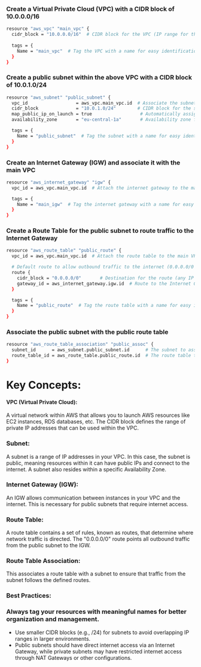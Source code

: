 ### Create a Virtual Private Cloud (VPC) with a CIDR block of 10.0.0.0/16
```bash
resource "aws_vpc" "main_vpc" {
  cidr_block = "10.0.0.0/16"  # CIDR block for the VPC (IP range for the VPC)
  
  tags = {
    Name = "main_vpc"  # Tag the VPC with a name for easy identification
  }
}
```

### Create a public subnet within the above VPC with a CIDR block of 10.0.1.0/24
```bash
resource "aws_subnet" "public_subnet" {
  vpc_id                  = aws_vpc.main_vpc.id  # Associate the subnet with the previously created VPC
  cidr_block              = "10.0.1.0/24"        # CIDR block for the subnet (sub-range of VPC)
  map_public_ip_on_launch = true                  # Automatically assign public IPs to instances in this subnet
  availability_zone       = "eu-central-1a"       # Availability zone for the subnet

  tags = {
    Name = "public_subnet"  # Tag the subnet with a name for easy identification
  }
}
```

### Create an Internet Gateway (IGW) and associate it with the main VPC
```bash
resource "aws_internet_gateway" "igw" {
  vpc_id = aws_vpc.main_vpc.id  # Attach the internet gateway to the main VPC

  tags = {
    Name = "main_igw"  # Tag the internet gateway with a name for easy identification
  }
}
```
### Create a Route Table for the public subnet to route traffic to the Internet Gateway
```bash
resource "aws_route_table" "public_route" {
  vpc_id = aws_vpc.main_vpc.id  # Attach the route table to the main VPC

  # Default route to allow outbound traffic to the internet (0.0.0.0/0 means all destinations)
  route {
    cidr_block = "0.0.0.0/0"       # Destination for the route (any IP address)
    gateway_id = aws_internet_gateway.igw.id  # Route to the Internet Gateway
  }

  tags = {
    Name = "public_route"  # Tag the route table with a name for easy identification
  }
}
```

### Associate the public subnet with the public route table
```bash
resource "aws_route_table_association" "public_assoc" {
  subnet_id      = aws_subnet.public_subnet.id      # The subnet to associate with the route table
  route_table_id = aws_route_table.public_route.id  # The route table to associate with the subnet
}
```

# Key Concepts:
#### VPC (Virtual Private Cloud):
 A virtual network within AWS that allows you to launch AWS resources like EC2 instances, RDS databases, etc. The CIDR block defines the range of private IP addresses that can be used within the VPC.


### Subnet:
 A subnet is a range of IP addresses in your VPC. In this case, the subnet is public, meaning resources within it can have public IPs and connect to the internet. A subnet also resides within a specific Availability Zone.


### Internet Gateway (IGW):
 An IGW allows communication between instances in your VPC and the internet. This is necessary for public subnets that require internet access.


### Route Table:
 A route table contains a set of rules, known as routes, that determine where network traffic is directed. The "0.0.0.0/0" route points all outbound traffic from the public subnet to the IGW.


### Route Table Association:
 This associates a route table with a subnet to ensure that traffic from the subnet follows the defined routes.

### Best Practices:

### Always tag your resources with meaningful names for better organization and management.
- Use smaller CIDR blocks (e.g., /24) for subnets to avoid overlapping IP ranges in larger environments.
- Public subnets should have direct internet access via an Internet Gateway, while private subnets may have restricted internet access through NAT Gateways or other configurations.
